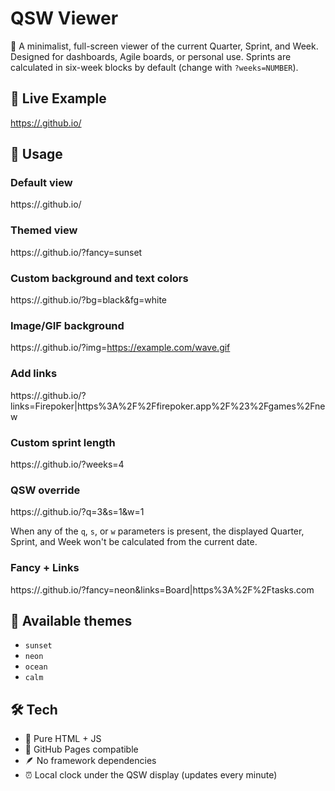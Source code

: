 
# QSW Viewer

📅 A minimalist, full-screen viewer of the current Quarter, Sprint, and Week. Designed for dashboards, Agile boards, or personal use. Sprints are calculated in six-week blocks by default (change with `?weeks=NUMBER`).

## 🔗 Live Example

[https://<your-username>.github.io/<repo-name>](https://<your-username>.github.io/<repo-name>)

## 🎨 Usage

### Default view

https://<your-site>.github.io/

### Themed view

https://<your-site>.github.io/?fancy=sunset

### Custom background and text colors

https://<your-site>.github.io/?bg=black\&fg=white

### Image/GIF background

https://<your-site>.github.io/?img=https://example.com/wave.gif

### Add links

https://<your-site>.github.io/?links=Firepoker|https%3A%2F%2Ffirepoker.app%2F%23%2Fgames%2Fnew

### Custom sprint length

https://<your-site>.github.io/?weeks=4

### QSW override

https://<your-site>.github.io/?q=3&s=1&w=1

When any of the `q`, `s`, or `w` parameters is present, the displayed Quarter,
Sprint, and Week won't be calculated from the current date.

### Fancy + Links

https://<your-site>.github.io/?fancy=neon\&links=Board|https%3A%2F%2Ftasks.com

## 🧪 Available themes

* `sunset`
* `neon`
* `ocean`
* `calm`

## 🛠 Tech

* 🧼 Pure HTML + JS
* 🧩 GitHub Pages compatible
* 🪶 No framework dependencies
* ⏰ Local clock under the QSW display (updates every minute)

